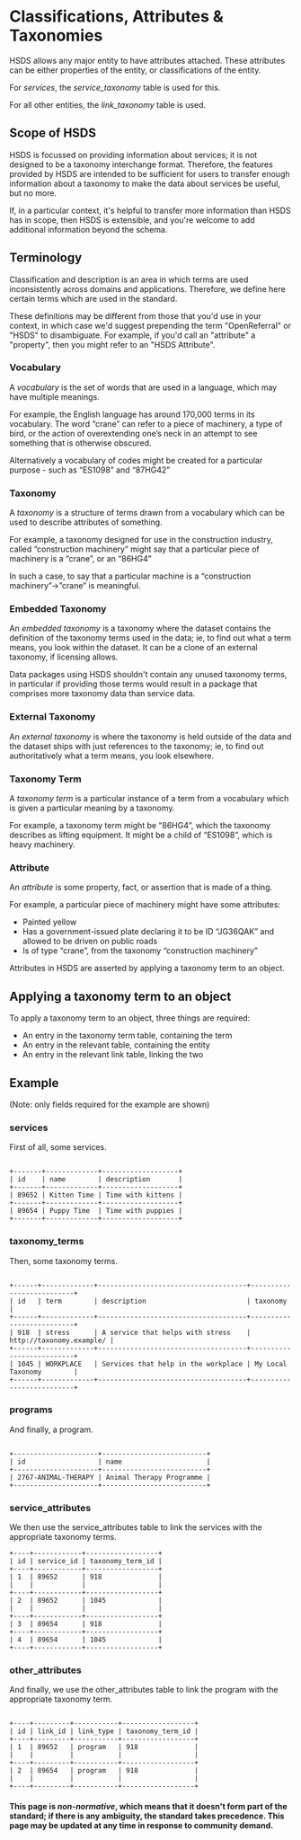 Classifications, Attributes & Taxonomies
========================================

HSDS allows any major entity to have attributes attached. These attributes can be either properties of the entity, or classifications of the entity. 

For _services_, the _service_taxonomy_ table is used for this.

For all other entities, the _link_taxonomy_ table is used.

## Scope of HSDS

HSDS is focussed on providing information about services; it is not designed to be a taxonomy interchange format. Therefore, the features provided by HSDS are intended to be sufficient for users to transfer enough information about a taxonomy to make the data about services be useful, but no more. 

If, in a particular context, it's helpful to transfer more information than HSDS has in scope, then HSDS is extensible, and you're welcome to add additional information beyond the schema.

## Terminology

Classification and description is an area in which terms are used inconsistently across domains and applications. Therefore, we define here certain terms which are used in the standard.

These definitions may be different from those that you'd use in your context, in which case we'd suggest prepending the term "OpenReferral" or "HSDS" to disambiguate. For example, if you'd call an "attribute" a "property", then you might refer to an "HSDS Attribute".

### Vocabulary

A *vocabulary* is the set of words that are used in a language, which may have multiple meanings.

For example, the English language has around 170,000 terms in its vocabulary. The word “crane” can refer to a piece of machinery, a type of bird, or the action of overextending one’s neck in an attempt to see something that is otherwise obscured.

Alternatively a vocabulary of codes might be created for a particular purpose - such as “ES1098” and “87HG42”

### Taxonomy

A *taxonomy* is a structure of terms drawn from a vocabulary which can be used to describe attributes of something.

For example, a taxonomy designed for use in the construction industry, called “construction machinery” might say that a particular piece of machinery is a “crane”, or an “86HG4”

In such a case, to say that a particular machine is a “construction machinery”->”crane” is meaningful.


### Embedded Taxonomy

An *embedded taxonomy* is a taxonomy where the dataset contains the definition of the taxonomy terms used in the data; ie, to find out what a term means, you look within the dataset. It can be a clone of an external taxonomy, if licensing allows.

Data packages using HSDS shouldn't contain any unused taxonomy terms, in particular if providing those terms would result in a package that comprises more taxonomy data than service data.

### External Taxonomy

An *external taxonomy* is where the taxonomy is held outside of the data and  the dataset ships with just references to the taxonomy; ie, to find out authoritatively what a term means, you look elsewhere.

### Taxonomy Term

A *taxonomy term* is a particular instance of a term from a vocabulary which is given a particular meaning by a taxonomy.

For example, a taxonomy term might be “86HG4”, which the taxonomy describes as lifting equipment. It might be a child of “ES1098”, which is heavy machinery.

### Attribute

An *attribute* is some property, fact, or assertion that is made of a thing.

For example, a particular piece of machinery might have some attributes:

* Painted yellow
* Has a government-issued plate declaring it to be ID “JG36QAK” and allowed to be driven on public roads
* Is of type “crane”, from the taxonomy “construction machinery”

Attributes in HSDS are asserted by applying a taxonomy term to an object. 

## Applying a taxonomy term to an object

To apply a taxonomy term to an object, three things are required:

* An entry in the taxonomy term table, containing the term
* An entry in the relevant table, containing the entity
* An entry in the relevant link table, linking the two

## Example

(Note: only fields required for the example are shown)

### services

First of all, some services.

```eval_rst

+-------+-------------+-------------------+
| id    | name        | description       |
+-------+-------------+-------------------+
| 89652 | Kitten Time | Time with kittens |
+-------+-------------+-------------------+
| 89654 | Puppy Time  | Time with puppies |
+-------+-------------+-------------------+

```

### taxonomy_terms

Then, some taxonomy terms. 

```eval_rst

+------+-------------+-------------------------------------+--------------------------+
| id   | term        | description                         | taxonomy                 |
+------+-------------+-------------------------------------+--------------------------+
| 918  | stress      | A service that helps with stress    | http://taxonomy.example/ |
+------+-------------+-------------------------------------+--------------------------+
| 1045 | WORKPLACE   | Services that help in the workplace | My Local Taxonomy        |
+------+-------------+-------------------------------------+--------------------------+

```

### programs

And finally, a program. 

```eval_rst

+---------------------+--------------------------+
| id                  | name                     |
+---------------------+--------------------------+
| 2767-ANIMAL-THERAPY | Animal Therapy Programme |
+---------------------+--------------------------+

```

### service_attributes

We then use the service_attributes table to link the services with the appropriate taxonomy terms.

```eval_rst
+----+------------+------------------+
| id | service_id | taxonomy_term_id |
+----+------------+------------------+
| 1  | 89652      | 918              |
|    |            |                  |
+----+------------+------------------+
| 2  | 89652      | 1045             |
|    |            |                  |
+----+------------+------------------+
| 3  | 89654      | 918              |
+----+------------+------------------+
| 4  | 89654      | 1045             |
+----+------------+------------------+

```

### other_attributes

And finally, we use the other_attributes table to link the program with the appropriate taxonomy term. 

```eval_rst

+----+---------+-----------+------------------+
| id | link_id | link_type | taxonomy_term_id |
+----+---------+-----------+------------------+
| 1  | 89652   | program   | 918              |
|    |         |           |                  |
+----+---------+-----------+------------------+
| 2  | 89654   | program   | 918              |
|    |         |           |                  |
+----+---------+-----------+------------------+
```

#### This page is *non-normative*, which means that it doesn't form part of the standard; if there is any ambiguity, the standard takes precedence. This page may be updated at any time in response to community demand.

